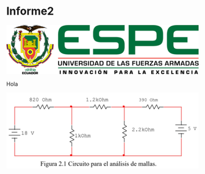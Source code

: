 # Informe2

<img src="Carpeta de imagenes/LOGO.png">

Hola

<img src="Carpeta de imagenes/diagramacircuito.jpg">

